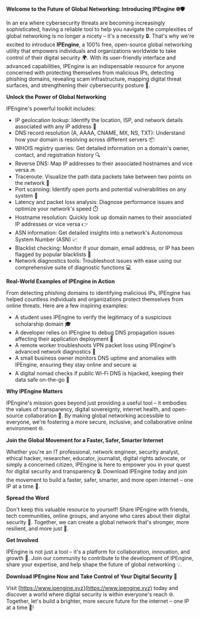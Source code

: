 **Welcome to the Future of Global Networking: Introducing IPEngine 🌐🛡️**

In an era where cybersecurity threats are becoming increasingly sophisticated, having a reliable tool to help you navigate the complexities of global networking is no longer a nicety – it's a necessity 🔒. That's why we're excited to introduce **IPEngine**, a 100% free, open-source global networking utility that empowers individuals and organizations worldwide to take control of their digital security 🌍. With its user-friendly interface and advanced capabilities, IPEngine is an indispensable resource for anyone concerned with protecting themselves from malicious IPs, detecting phishing domains, revealing scam infrastructure, mapping digital threat surfaces, and strengthening their cybersecurity posture 🔗.

**Unlock the Power of Global Networking**

IPEngine's powerful toolkit includes:

* IP geolocation lookup: Identify the location, ISP, and network details associated with any IP address 📍
* DNS record resolution (A, AAAA, CNAME, MX, NS, TXT): Understand how your domain is resolving across different servers 📦
* WHOIS registry queries: Get detailed information on a domain's owner, contact, and registration history 🔍
* Reverse DNS: Map IP addresses to their associated hostnames and vice versa 🔜
* Traceroute: Visualize the path data packets take between two points on the network 🔴
* Port scanning: Identify open ports and potential vulnerabilities on any system 🚨
* Latency and packet loss analysis: Diagnose performance issues and optimize your network's speed ⏱️
* Hostname resolution: Quickly look up domain names to their associated IP addresses or vice versa 👉
* ASN information: Get detailed insights into a network's Autonomous System Number (ASN) 📈
* Blacklist checking: Monitor if your domain, email address, or IP has been flagged by popular blacklists 🔴
* Network diagnostics tools: Troubleshoot issues with ease using our comprehensive suite of diagnostic functions 💻

**Real-World Examples of IPEngine in Action**

From detecting phishing domains to identifying malicious IPs, IPEngine has helped countless individuals and organizations protect themselves from online threats. Here are a few inspiring examples:

* A student uses IPEngine to verify the legitimacy of a suspicious scholarship domain 🎓
* A developer relies on IPEngine to debug DNS propagation issues affecting their application deployment 🔩
* A remote worker troubleshoots VPN packet loss using IPEngine's advanced network diagnostics 🔧
* A small business owner monitors DNS uptime and anomalies with IPEngine, ensuring they stay online and secure 📊
* A digital nomad checks if public Wi-Fi DNS is hijacked, keeping their data safe on-the-go 🌴

**Why IPEngine Matters**

IPEngine's mission goes beyond just providing a useful tool – it embodies the values of transparency, digital sovereignty, internet health, and open-source collaboration 💖. By making global networking accessible to everyone, we're fostering a more secure, inclusive, and collaborative online environment 🌐.

**Join the Global Movement for a Faster, Safer, Smarter Internet**

Whether you're an IT professional, network engineer, security analyst, ethical hacker, researcher, educator, journalist, digital rights advocate, or simply a concerned citizen, IPEngine is here to empower you in your quest for digital security and transparency 🔒. Download IPEngine today and join the movement to build a faster, safer, smarter, and more open internet – one IP at a time 🚀.

**Spread the Word**

Don't keep this valuable resource to yourself! Share IPEngine with friends, tech communities, online groups, and anyone who cares about their digital security 🤝. Together, we can create a global network that's stronger, more resilient, and more just 🔗.

**Get Involved**

IPEngine is not just a tool – it's a platform for collaboration, innovation, and growth 🚀. Join our community to contribute to the development of IPEngine, share your expertise, and help shape the future of global networking 💡.

**Download IPEngine Now and Take Control of Your Digital Security 🔑**

Visit [https://www.ipengine.xyz](https://www.ipengine.xyz) today and discover a world where digital security is within everyone's reach 🌐. Together, let's build a brighter, more secure future for the internet – one IP at a time 🚀!